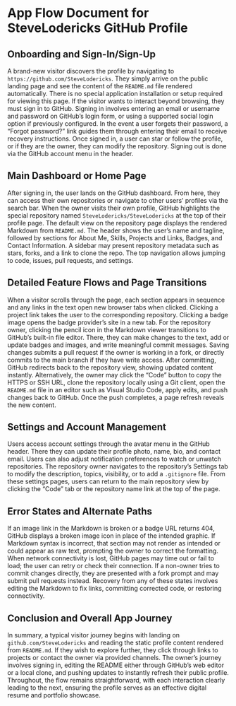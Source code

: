 # App Flow Document for SteveLodericks GitHub Profile

## Onboarding and Sign-In/Sign-Up
A brand-new visitor discovers the profile by navigating to `https://github.com/SteveLodericks`. They simply arrive on the public landing page and see the content of the `README.md` file rendered automatically. There is no special application installation or setup required for viewing this page. If the visitor wants to interact beyond browsing, they must sign in to GitHub. Signing in involves entering an email or username and password on GitHub’s login form, or using a supported social login option if previously configured. In the event a user forgets their password, a “Forgot password?” link guides them through entering their email to receive recovery instructions. Once signed in, a user can star or follow the profile, or if they are the owner, they can modify the repository. Signing out is done via the GitHub account menu in the header.

## Main Dashboard or Home Page
After signing in, the user lands on the GitHub dashboard. From here, they can access their own repositories or navigate to other users’ profiles via the search bar. When the owner visits their own profile, GitHub highlights the special repository named `SteveLodericks/SteveLodericks` at the top of their profile page. The default view on the repository page displays the rendered Markdown from `README.md`. The header shows the user’s name and tagline, followed by sections for About Me, Skills, Projects and Links, Badges, and Contact Information. A sidebar may present repository metadata such as stars, forks, and a link to clone the repo. The top navigation allows jumping to code, issues, pull requests, and settings.

## Detailed Feature Flows and Page Transitions
When a visitor scrolls through the page, each section appears in sequence and any links in the text open new browser tabs when clicked. Clicking a project link takes the user to the corresponding repository. Clicking a badge image opens the badge provider’s site in a new tab. For the repository owner, clicking the pencil icon in the Markdown viewer transitions to GitHub’s built-in file editor. There, they can make changes to the text, add or update badges and images, and write meaningful commit messages. Saving changes submits a pull request if the owner is working in a fork, or directly commits to the main branch if they have write access. After committing, GitHub redirects back to the repository view, showing updated content instantly. Alternatively, the owner may click the “Code” button to copy the HTTPS or SSH URL, clone the repository locally using a Git client, open the `README.md` file in an editor such as Visual Studio Code, apply edits, and push changes back to GitHub. Once the push completes, a page refresh reveals the new content.

## Settings and Account Management
Users access account settings through the avatar menu in the GitHub header. There they can update their profile photo, name, bio, and contact email. Users can also adjust notification preferences to watch or unwatch repositories. The repository owner navigates to the repository’s Settings tab to modify the description, topics, visibility, or to add a `.gitignore` file. From these settings pages, users can return to the main repository view by clicking the “Code” tab or the repository name link at the top of the page.

## Error States and Alternate Paths
If an image link in the Markdown is broken or a badge URL returns 404, GitHub displays a broken image icon in place of the intended graphic. If Markdown syntax is incorrect, that section may not render as intended or could appear as raw text, prompting the owner to correct the formatting. When network connectivity is lost, GitHub pages may time out or fail to load; the user can retry or check their connection. If a non-owner tries to commit changes directly, they are presented with a fork prompt and may submit pull requests instead. Recovery from any of these states involves editing the Markdown to fix links, committing corrected code, or restoring connectivity.

## Conclusion and Overall App Journey
In summary, a typical visitor journey begins with landing on `github.com/SteveLodericks` and reading the static profile content rendered from `README.md`. If they wish to explore further, they click through links to projects or contact the owner via provided channels. The owner’s journey involves signing in, editing the README either through GitHub’s web editor or a local clone, and pushing updates to instantly refresh their public profile. Throughout, the flow remains straightforward, with each interaction clearly leading to the next, ensuring the profile serves as an effective digital resume and portfolio showcase.